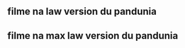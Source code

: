 
## filme na law version du pandunia

[](https://www.youtube.com/watch?v=TgO8AwX4OCU)

## filme na max law version du pandunia

[](https://www.youtube.com/watch?v=yfkQrdyfLcQ)

